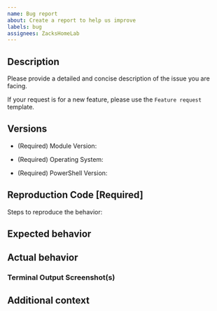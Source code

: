 ```yaml
---
name: Bug report
about: Create a report to help us improve
labels: bug
assignees: ZacksHomeLab
---
```


## Description
Please provide a detailed and concise description of the issue you are facing.

If your request is for a new feature, please use the `Feature request` template.

## Versions 

- (Required) Module Version: 
<!-- Get-Module -Name 'ZHL.Bitwarden.Backups' | Select-Object Version
- PowerShell Version: -->

- (Required) Operating System:

- (Required) PowerShell Version:
<!-- $PSVersionTable | Select-Object PSVersion --> 

## Reproduction Code [Required]

<!-- REQUIRED -->

Steps to reproduce the behavior:

<!-- List steps in order that led up to the issue you encountered -->

## Expected behavior

<!-- A clear and concise description of what you expected to happen -->

## Actual behavior

<!-- A clear and concise description of what actually happened -->

### Terminal Output Screenshot(s)

<!-- Optional but helpful -->

## Additional context

<!-- Add any other context about the problem here -->
